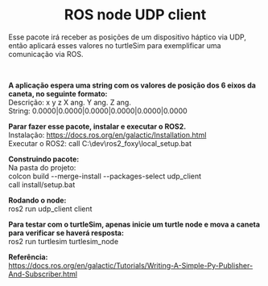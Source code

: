 <h1 align="center">
ROS node UDP client
</h1>

<p>
Esse pacote irá receber as posições de um dispositivo háptico via UDP, então aplicará esses valores no turtleSim para exemplificar uma comunicação via ROS.
</p>

<br>

<b>A aplicação espera uma string com os valores de posição dos 6 eixos da caneta, no seguinte formato:</b>
<br>
Descrição:  x      y      z      X ang. Y ang. Z ang.<br>
String:    0.0000|0.0000|0.0000|0.0000|0.0000|0.0000<br>

<b>Parar fazer esse pacote, instalar e executar o ROS2.</b>
<br>
Instalação: https://docs.ros.org/en/galactic/Installation.html<br>
Executar o ROS2: call C:\dev\ros2_foxy\local_setup.bat<br>

<b>Construindo pacote:</b>
<br>
Na pasta do projeto: <br>
colcon build --merge-install --packages-select udp_client<br>
call install/setup.bat<br>

<b>Rodando o node:</b>
<br>
ros2 run udp_client client<br>

<b>Para testar com o turtleSim, apenas inicie um turtle node e mova a caneta para verificar se haverá resposta:</b>
<br>
ros2 run turtlesim turtlesim_node<br>

<b>Referência:</b><br>
https://docs.ros.org/en/galactic/Tutorials/Writing-A-Simple-Py-Publisher-And-Subscriber.html
